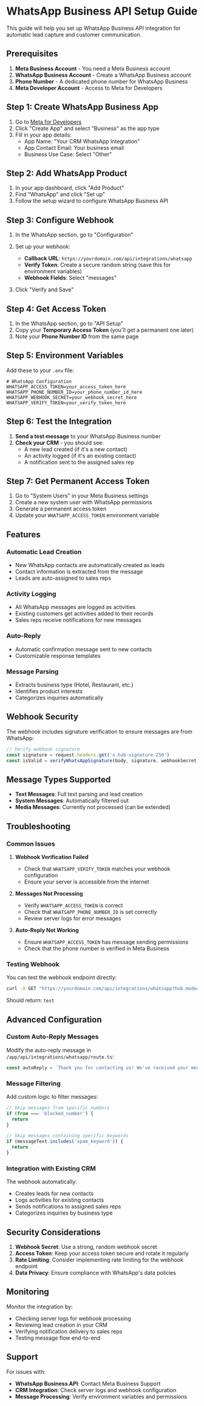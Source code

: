 # WhatsApp Business API Setup Guide

This guide will help you set up WhatsApp Business API integration for automatic lead capture and customer communication.

## Prerequisites

1. **Meta Business Account** - You need a Meta Business account
2. **WhatsApp Business Account** - Create a WhatsApp Business account
3. **Phone Number** - A dedicated phone number for WhatsApp Business
4. **Meta Developer Account** - Access to Meta for Developers

## Step 1: Create WhatsApp Business App

1. Go to [Meta for Developers](https://developers.facebook.com/)
2. Click "Create App" and select "Business" as the app type
3. Fill in your app details:
   - App Name: "Your CRM WhatsApp Integration"
   - App Contact Email: Your business email
   - Business Use Case: Select "Other"

## Step 2: Add WhatsApp Product

1. In your app dashboard, click "Add Product"
2. Find "WhatsApp" and click "Set up"
3. Follow the setup wizard to configure WhatsApp Business API

## Step 3: Configure Webhook

1. In the WhatsApp section, go to "Configuration"
2. Set up your webhook:
   - **Callback URL**: `https://yourdomain.com/api/integrations/whatsapp`
   - **Verify Token**: Create a secure random string (save this for environment variables)
   - **Webhook Fields**: Select "messages"

3. Click "Verify and Save"

## Step 4: Get Access Token

1. In the WhatsApp section, go to "API Setup"
2. Copy your **Temporary Access Token** (you'll get a permanent one later)
3. Note your **Phone Number ID** from the same page

## Step 5: Environment Variables

Add these to your `.env` file:

```env
# WhatsApp Configuration
WHATSAPP_ACCESS_TOKEN=your_access_token_here
WHATSAPP_PHONE_NUMBER_ID=your_phone_number_id_here
WHATSAPP_WEBHOOK_SECRET=your_webhook_secret_here
WHATSAPP_VERIFY_TOKEN=your_verify_token_here
```

## Step 6: Test the Integration

1. **Send a test message** to your WhatsApp Business number
2. **Check your CRM** - you should see:
   - A new lead created (if it's a new contact)
   - An activity logged (if it's an existing contact)
   - A notification sent to the assigned sales rep

## Step 7: Get Permanent Access Token

1. Go to "System Users" in your Meta Business settings
2. Create a new system user with WhatsApp permissions
3. Generate a permanent access token
4. Update your `WHATSAPP_ACCESS_TOKEN` environment variable

## Features

### Automatic Lead Creation
- New WhatsApp contacts are automatically created as leads
- Contact information is extracted from the message
- Leads are auto-assigned to sales reps

### Activity Logging
- All WhatsApp messages are logged as activities
- Existing customers get activities added to their records
- Sales reps receive notifications for new messages

### Auto-Reply
- Automatic confirmation message sent to new contacts
- Customizable response templates

### Message Parsing
- Extracts business type (Hotel, Restaurant, etc.)
- Identifies product interests
- Categorizes inquiries automatically

## Webhook Security

The webhook includes signature verification to ensure messages are from WhatsApp:

```typescript
// Verify webhook signature
const signature = request.headers.get('x-hub-signature-256')
const isValid = verifyWhatsAppSignature(body, signature, webhookSecret)
```

## Message Types Supported

- **Text Messages**: Full text parsing and lead creation
- **System Messages**: Automatically filtered out
- **Media Messages**: Currently not processed (can be extended)

## Troubleshooting

### Common Issues

1. **Webhook Verification Failed**
   - Check that `WHATSAPP_VERIFY_TOKEN` matches your webhook configuration
   - Ensure your server is accessible from the internet

2. **Messages Not Processing**
   - Verify `WHATSAPP_ACCESS_TOKEN` is correct
   - Check that `WHATSAPP_PHONE_NUMBER_ID` is set correctly
   - Review server logs for error messages

3. **Auto-Reply Not Working**
   - Ensure `WHATSAPP_ACCESS_TOKEN` has message sending permissions
   - Check that the phone number is verified in Meta Business

### Testing Webhook

You can test the webhook endpoint directly:

```bash
curl -X GET "https://yourdomain.com/api/integrations/whatsapp?hub.mode=subscribe&hub.verify_token=your_verify_token&hub.challenge=test"
```

Should return: `test`

## Advanced Configuration

### Custom Auto-Reply Messages

Modify the auto-reply message in `/app/api/integrations/whatsapp/route.ts`:

```typescript
const autoReply = `Thank you for contacting us! We've received your message and will get back to you soon.`
```

### Message Filtering

Add custom logic to filter messages:

```typescript
// Skip messages from specific numbers
if (from === 'blocked_number') {
  return
}

// Skip messages containing specific keywords
if (messageText.includes('spam_keyword')) {
  return
}
```

### Integration with Existing CRM

The webhook automatically:
- Creates leads for new contacts
- Logs activities for existing contacts
- Sends notifications to assigned sales reps
- Categorizes inquiries by business type

## Security Considerations

1. **Webhook Secret**: Use a strong, random webhook secret
2. **Access Token**: Keep your access token secure and rotate it regularly
3. **Rate Limiting**: Consider implementing rate limiting for the webhook endpoint
4. **Data Privacy**: Ensure compliance with WhatsApp's data policies

## Monitoring

Monitor the integration by:
- Checking server logs for webhook processing
- Reviewing lead creation in your CRM
- Verifying notification delivery to sales reps
- Testing message flow end-to-end

## Support

For issues with:
- **WhatsApp Business API**: Contact Meta Business Support
- **CRM Integration**: Check server logs and webhook configuration
- **Message Processing**: Verify environment variables and permissions
